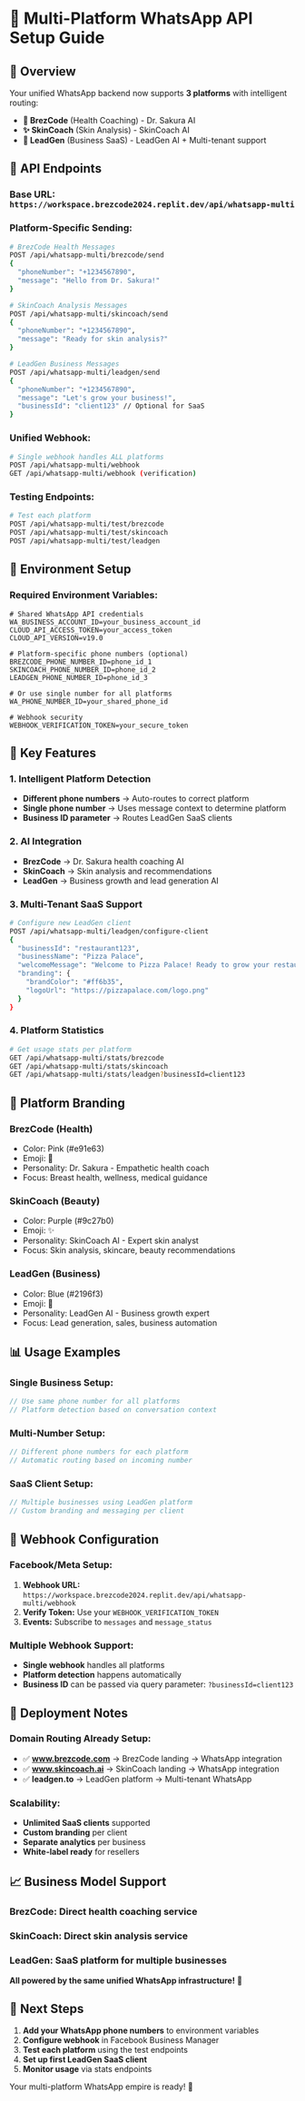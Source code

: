 # 🚀 Multi-Platform WhatsApp API Setup Guide

## 🎯 **Overview**
Your unified WhatsApp backend now supports **3 platforms** with intelligent routing:

- **🌸 BrezCode** (Health Coaching) - Dr. Sakura AI
- **✨ SkinCoach** (Skin Analysis) - SkinCoach AI  
- **🎯 LeadGen** (Business SaaS) - LeadGen AI + Multi-tenant support

## 📱 **API Endpoints**

### **Base URL:** `https://workspace.brezcode2024.replit.dev/api/whatsapp-multi`

### **Platform-Specific Sending:**
```bash
# BrezCode Health Messages
POST /api/whatsapp-multi/brezcode/send
{
  "phoneNumber": "+1234567890",
  "message": "Hello from Dr. Sakura!"
}

# SkinCoach Analysis Messages  
POST /api/whatsapp-multi/skincoach/send
{
  "phoneNumber": "+1234567890", 
  "message": "Ready for skin analysis?"
}

# LeadGen Business Messages
POST /api/whatsapp-multi/leadgen/send
{
  "phoneNumber": "+1234567890",
  "message": "Let's grow your business!",
  "businessId": "client123" // Optional for SaaS
}
```

### **Unified Webhook:**
```bash
# Single webhook handles ALL platforms
POST /api/whatsapp-multi/webhook
GET /api/whatsapp-multi/webhook (verification)
```

### **Testing Endpoints:**
```bash
# Test each platform
POST /api/whatsapp-multi/test/brezcode
POST /api/whatsapp-multi/test/skincoach  
POST /api/whatsapp-multi/test/leadgen
```

## 🔧 **Environment Setup**

### **Required Environment Variables:**
```env
# Shared WhatsApp API credentials
WA_BUSINESS_ACCOUNT_ID=your_business_account_id
CLOUD_API_ACCESS_TOKEN=your_access_token
CLOUD_API_VERSION=v19.0

# Platform-specific phone numbers (optional)
BREZCODE_PHONE_NUMBER_ID=phone_id_1
SKINCOACH_PHONE_NUMBER_ID=phone_id_2  
LEADGEN_PHONE_NUMBER_ID=phone_id_3

# Or use single number for all platforms
WA_PHONE_NUMBER_ID=your_shared_phone_id

# Webhook security
WEBHOOK_VERIFICATION_TOKEN=your_secure_token
```

## 🌟 **Key Features**

### **1. Intelligent Platform Detection**
- **Different phone numbers** → Auto-routes to correct platform
- **Single phone number** → Uses message context to determine platform
- **Business ID parameter** → Routes LeadGen SaaS clients

### **2. AI Integration**
- **BrezCode** → Dr. Sakura health coaching AI
- **SkinCoach** → Skin analysis and recommendations
- **LeadGen** → Business growth and lead generation AI

### **3. Multi-Tenant SaaS Support**
```bash
# Configure new LeadGen client
POST /api/whatsapp-multi/leadgen/configure-client
{
  "businessId": "restaurant123",
  "businessName": "Pizza Palace",
  "welcomeMessage": "Welcome to Pizza Palace! Ready to grow your restaurant?",
  "branding": {
    "brandColor": "#ff6b35",
    "logoUrl": "https://pizzapalace.com/logo.png"
  }
}
```

### **4. Platform Statistics**
```bash
# Get usage stats per platform
GET /api/whatsapp-multi/stats/brezcode
GET /api/whatsapp-multi/stats/skincoach
GET /api/whatsapp-multi/stats/leadgen?businessId=client123
```

## 🎨 **Platform Branding**

### **BrezCode (Health)**
- Color: Pink (#e91e63)
- Emoji: 🌸
- Personality: Dr. Sakura - Empathetic health coach
- Focus: Breast health, wellness, medical guidance

### **SkinCoach (Beauty)**  
- Color: Purple (#9c27b0)
- Emoji: ✨
- Personality: SkinCoach AI - Expert skin analyst
- Focus: Skin analysis, skincare, beauty recommendations

### **LeadGen (Business)**
- Color: Blue (#2196f3)  
- Emoji: 🚀
- Personality: LeadGen AI - Business growth expert
- Focus: Lead generation, sales, business automation

## 📊 **Usage Examples**

### **Single Business Setup:**
```javascript
// Use same phone number for all platforms
// Platform detection based on conversation context
```

### **Multi-Number Setup:**
```javascript
// Different phone numbers for each platform
// Automatic routing based on incoming number
```

### **SaaS Client Setup:**
```javascript
// Multiple businesses using LeadGen platform
// Custom branding and messaging per client
```

## 🔗 **Webhook Configuration**

### **Facebook/Meta Setup:**
1. **Webhook URL:** `https://workspace.brezcode2024.replit.dev/api/whatsapp-multi/webhook`
2. **Verify Token:** Use your `WEBHOOK_VERIFICATION_TOKEN`
3. **Events:** Subscribe to `messages` and `message_status`

### **Multiple Webhook Support:**
- **Single webhook** handles all platforms
- **Platform detection** happens automatically
- **Business ID** can be passed via query parameter: `?businessId=client123`

## 🚀 **Deployment Notes**

### **Domain Routing Already Setup:**
- ✅ **www.brezcode.com** → BrezCode landing → WhatsApp integration
- ✅ **www.skincoach.ai** → SkinCoach landing → WhatsApp integration  
- ✅ **leadgen.to** → LeadGen platform → Multi-tenant WhatsApp

### **Scalability:**
- **Unlimited SaaS clients** supported
- **Custom branding** per client
- **Separate analytics** per business
- **White-label ready** for resellers

## 📈 **Business Model Support**

### **BrezCode:** Direct health coaching service
### **SkinCoach:** Direct skin analysis service  
### **LeadGen:** SaaS platform for multiple businesses

**All powered by the same unified WhatsApp infrastructure!** 🎯

## 🔧 **Next Steps**

1. **Add your WhatsApp phone numbers** to environment variables
2. **Configure webhook** in Facebook Business Manager  
3. **Test each platform** using the test endpoints
4. **Set up first LeadGen SaaS client** 
5. **Monitor usage** via stats endpoints

Your multi-platform WhatsApp empire is ready! 🚀